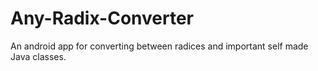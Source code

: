 # Any-Radix-Converter
An android app for converting between radices and important self made Java classes.
